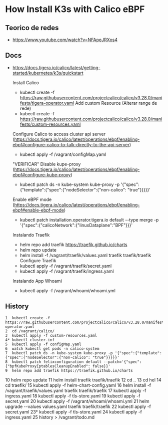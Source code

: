 # How Install K3s with Calico eBPF

## Teorico de redes
- https://www.youtube.com/watch?v=NFApeJRXos4

## Docs
- https://docs.tigera.io/calico/latest/getting-started/kubernetes/k3s/quickstart

	Install Calico
	- kubectl create -f https://raw.githubusercontent.com/projectcalico/calico/v3.28.0/manifests/tigera-operator.yaml
	Add custom Resource (Alterar range de rede)
	- kubectl create -f https://raw.githubusercontent.com/projectcalico/calico/v3.28.0/manifests/custom-resources.yaml
	
	Configure Calico to access cluster api server (https://docs.tigera.io/calico/latest/operations/ebpf/enabling-ebpf#configure-calico-to-talk-directly-to-the-api-server)
	- kubectl apply -f /vagrant/configMap.yaml
	
	"VERIFICAR" Disable kupe-proxy (https://docs.tigera.io/calico/latest/operations/ebpf/enabling-ebpf#configure-kube-proxy)
	- kubectl patch ds -n kube-system kube-proxy -p '{"spec":{"template":{"spec":{"nodeSelector":{"non-calico": "true"}}}}}'
	
	Enable eBPF mode (https://docs.tigera.io/calico/latest/operations/ebpf/enabling-ebpf#enable-ebpf-mode)
	- kubectl patch installation.operator.tigera.io default --type merge -p '{"spec":{"calicoNetwork":{"linuxDataplane":"BPF"}}}'
	
	
	Instalando Traefik
	- helm repo add traefik https://traefik.github.io/charts
	- helm repo update
	- helm install -f /vagrant/traefik/values.yaml traefik traefik/traefik
	Configure Traefik
	- kubectl apply -f /vagrant/traefik/secret.yaml
	- kubectl apply -f /vagrant/traefik/ingress.yaml
	
	
	Instalando App Whoami
	- kubectl apply -f /vagrant/whoami/whoami.yml    
    
    
    
    
    
    
## History

    1  kubectl create -f https://raw.githubusercontent.com/projectcalico/calico/v3.28.0/manifests/tigera-operator.yaml
    2  cd /vagrant/calico/
    3  kubectl apply -f custom-resources.yaml 
    4* kubectl cluster-inf
    5  kubectl apply -f configMap.yaml 
    6  watch kubectl get pods -n calico-system
    7  kubectl patch ds -n kube-system kube-proxy -p '{"spec":{"template":{"spec":{"nodeSelector":{"non-calico": "true"}}}}}'
    8  kubectl patch felixconfiguration default --patch='{"spec": {"bpfKubeProxyIptablesCleanupEnabled": false}}'
    9  helm repo add traefik https://traefik.github.io/charts
   10  helm repo update
   11  helm install traefik traefik/traefik
   12  cd ..
   13  cd hel
   14  cd traefik/
   15  kubectl apply -f helm-chart-config.yaml 
   16  helm install -f /vagrant/traefik/values.yaml traefik traefik/traefik
   17  kubectl apply -f ingress.yaml 
   18  kubectl apply -f tls-store.yaml 
   19  kubectl apply -f secret.yaml 
   20  kubectl apply -f /vagrant/whoami/whoami.yml
   21  helm upgrade --values values.yaml traefik traefik/traefik
   22  kubectl apply -f secret.yaml 
   23* kubectl apply -f tls-store.yaml
   24  kubectl apply -f ingress.yaml 
   25  history > /vagrant/todo.md
